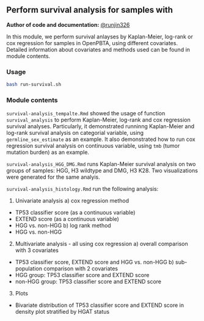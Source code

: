## Perform survival analysis for samples with 

**Author of code and documentation:** [@runjin326](https://github.com/runjin326)

In this module, we perform survival anlayses by Kaplan-Meier, log-rank or cox regression for samples in OpenPBTA, using different covariates. Detailed information about covariates and methods used can be found in module contents.


### Usage
```sh
bash run-survival.sh
```

### Module contents

`survival-analysis_tempalte.Rmd` showed the usage of function `survival_analysis` to perform Kaplan-Meier, log-rank and cox regression survival analyses. 
Particularly, it demonstrated runninng Kaplan-Meier and log-rank survival analysis on categorial variable, using `germline_sex_estimate` as an example.
It also demonstrated how to run cox regression survival analysis on continuous variable, using `tmb` (tumor mutation burden) as an example.

`survival-analysis_HGG_DMG.Rmd` runs Kaplan-Meier survival analysis on two groups of samples: HGG, H3 wildtype and DMG, H3 K28. 
Two visualizations were generated for the same analyis. 

`survival-analysis_histology.Rmd` run the following analysis:
1. Univariate analysis 
a) cox regression method
- TP53 classifier score (as a continuous variable)
- EXTEND score (as a continuous variable)
- HGG vs. non-HGG
b) log rank method
- HGG vs. non-HGG

2. Multivariate analysis - all using cox regression
a) overall comparison with 3 covariates
- TP53 classifier score, EXTEND score and HGG vs. non-HGG
b) sub-population comparison with 2 covariates
- HGG group: TP53 classifier score and EXTEND score
- non-HGG group: TP53 classifier score and EXTEND score

3. Plots
- Bivariate distribution of TP53 classifier score and EXTEND score in density plot stratified by HGAT status
